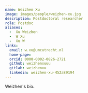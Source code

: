 ```yaml
---
name: Weizhen Xu
image: images/people/weizhen-xu.jpg
description: Postdoctoral researcher
role: Postdoc
aliases:
  -  Xu Weizhen
  -  W Xu
  -  Xu W
links:
  email: w.xu@umcutrecht.nl
  home-page:
  orcid: 0000-0002-0826-2721
  github: weizhenxuuu
  gitlab: weizhenxu
  linkedin: weizhen-xu-452a89194
---
```


Weizhen's bio.
